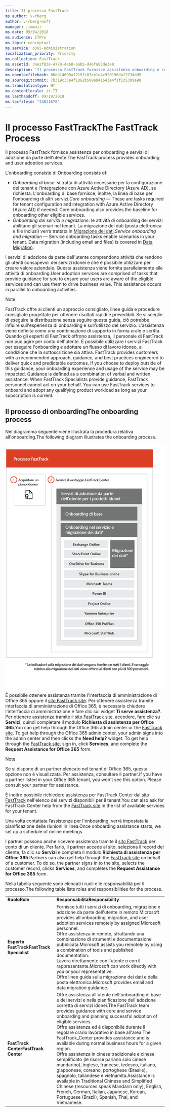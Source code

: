 ```yaml
---
title: Il processo FastTrack
ms.author: v-rberg
author: v-rberg-msft
manager: jimmuir
ms.date: 09/04/2018
ms.audience: ITPro
ms.topic: conceptual
ms.service: o365-administration
localization_priority: Priority
ms.collection: FastTrack
ms.assetid: 34e2f038-4778-4ab0-a6b5-d46fa85de3e8
description: 'Il processo FastTrack fornisce assistenza onboarding e servizi di adozione da parte dell’utente. '
ms.openlocfilehash: 80eb14690af215fc87ee1e4c920190daf2734dd5
ms.sourcegitcommit: 7b319c33a4f1062b508e941643e4f1f135309a98
ms.translationtype: HT
ms.contentlocale: it-IT
ms.lasthandoff: 09/19/2018
ms.locfileid: "24021678"
---
```

# <a name="the-fasttrack-process"></a><span data-ttu-id="e79ae-103">Il processo FastTrack</span><span class="sxs-lookup"><span data-stu-id="e79ae-103">The FastTrack Process</span></span>

<span data-ttu-id="e79ae-104">Il processo FastTrack fornisce assistenza per onboarding e servizi di adozione da parte dell'utente.</span><span class="sxs-lookup"><span data-stu-id="e79ae-104">The FastTrack process provides onboarding and user adoption services.</span></span> 
  
<span data-ttu-id="e79ae-105">L'onboarding consiste di:</span><span class="sxs-lookup"><span data-stu-id="e79ae-105">Onboarding consists of:</span></span>
  
- <span data-ttu-id="e79ae-p101">*Onboarding di base*: si tratta di attività necessarie per la configurazione del tenant e l'integrazione con Azure Active Directory (Azure AD), se richiesta. L'onboarding di base fornisce, inoltre, la linea di base per l'onboarding di altri servizi.</span><span class="sxs-lookup"><span data-stu-id="e79ae-p101">*Core onboarding* — These are tasks required for tenant configuration and integration with Azure Active Directory (Azure AD) if needed. Core onboarding also provides the baseline for onboarding other eligible services.</span></span> 
- <span data-ttu-id="e79ae-p102">*Onboarding dei servizi e migrazione*: le attività di onboarding dei servizi abilitano gli scenari nel tenant. La migrazione dei dati (posta elettronica e file inclusi) verrà trattata in [Migrazione dei dati](data-migration.md).</span><span class="sxs-lookup"><span data-stu-id="e79ae-p102">*Service onboarding and migration* — Service onboarding tasks enable scenarios in your tenant. Data migration (including email and files) is covered in [Data Migration](data-migration.md).</span></span> 
    
<span data-ttu-id="e79ae-p103">I servizi di adozione da parte dell'utente comprendono attività che rendono gli utenti consapevoli dei servizi idonei e che è possibile utilizzare per creare valore aziendale. Questa assistenza viene fornita parallelamente alle attività di onboarding.</span><span class="sxs-lookup"><span data-stu-id="e79ae-p103">User adoption services are comprised of tasks that provide guidance for you to ensure your users are aware of the eligible services and can use them to drive business value. This assistance occurs in parallel to onboarding activities.</span></span>
  
> [!NOTE]
> <span data-ttu-id="e79ae-p104">FastTrack offre ai clienti un approccio consigliato, linee guida e procedure consigliate progettate per ottenere risultati rapidi e prevedibili. Se si sceglie di eseguire la distribuzione senza seguire questa guida, ciò potrebbe influire sull'esperienza di onboarding e sull'utilizzo del servizio. L'assistenza viene definita come una combinazione di supporto in forma orale e scritta. Quando gli esperti di FastTrack offrono assistenza, il personale di FastTrack non può agire per conto dell'utente. È possibile utilizzare i servizi FastTrack per eseguire l'onboarding e adottare un flusso di lavoro idoneo, a condizione che la sottoscrizione sia attiva. </span><span class="sxs-lookup"><span data-stu-id="e79ae-p104">FastTrack provides customers with a recommended approach, guidance, and best practices engineered to deliver quick and predictable outcomes. If you choose to deploy outside of this guidance, your onboarding experience and usage of the service may be impacted. Guidance is defined as a combination of verbal and written assistance. When FastTrack Specialists provide guidance, FastTrack personnel cannot act on your behalf. You can use FastTrack services to onboard and adopt any qualifying product workload as long as your subscription is current.</span></span> 
  
## <a name="the-onboarding-process"></a><span data-ttu-id="e79ae-117">Il processo di onboarding</span><span class="sxs-lookup"><span data-stu-id="e79ae-117">The onboarding process</span></span>

<span data-ttu-id="e79ae-118">Nel diagramma seguente viene illustrata la procedura relativa all'onboarding.</span><span class="sxs-lookup"><span data-stu-id="e79ae-118">The following diagram illustrates the onboarding process.</span></span>
  
![Sequenza temporale per l'uso del vantaggio dell'onboarding](media/O365-Onboarding-Timeline.png)
  
<span data-ttu-id="e79ae-p105">È possibile ottenere assistenza tramite l'interfaccia di amministrazione di Office 365 oppure il [sito FastTrack site](https://go.microsoft.com/fwlink/?linkid=780698). Per ottenere assistenza tramite interfaccia di amministrazione di Office 365, è necessario chiudere l'interfaccia di amministrazione e fare clic sul widget **Ti serve assistenza?**. Per ottenere assistenza tramite il [sito FastTrack site](https://go.microsoft.com/fwlink/?linkid=780698), accedere, fare clic su **Servizi**, quindi completare il modulo **Richiesta di assistenza per Office 365**.</span><span class="sxs-lookup"><span data-stu-id="e79ae-p105">You can get help through the Office 365 admin center or the [FastTrack site](https://go.microsoft.com/fwlink/?linkid=780698). To get help through the Office 365 admin center, your admin signs into the admin center and then clicks the **Need help?** widget. To get help through the [FastTrack site](https://go.microsoft.com/fwlink/?linkid=780698), sign in, click **Services**, and complete the **Request Assistance for Office 365** form.</span></span> 
    
> [!NOTE]
>  <span data-ttu-id="e79ae-p106">Se si dispone di un partner elencato nel tenant di Office 365, questa opzione non è visualizzata. Per assistenza, consultare il partner.</span><span class="sxs-lookup"><span data-stu-id="e79ae-p106">If you have a partner listed in your Office 365 tenant, you won't see this option. Please consult your partner for assistance.</span></span> 
  
 <span data-ttu-id="e79ae-125">È inoltre possibile richiedere assistenza per FastTrack Center dal [sito FastTrack](https://go.microsoft.com/fwlink/?linkid=780698) nell'elenco dei servizi disponibili per il tenant.</span><span class="sxs-lookup"><span data-stu-id="e79ae-125">You can also ask for FastTrack Center help from the [FastTrack site](https://go.microsoft.com/fwlink/?linkid=780698) in the list of available services for your tenant.</span></span> 
    
 <span data-ttu-id="e79ae-126">Una volta contattata l’assistenza per l'onboarding, verrà impostata la pianificazione delle riunioni in linea.</span><span class="sxs-lookup"><span data-stu-id="e79ae-126">Once onboarding assistance starts, we set up a schedule of online meetings.</span></span>
    
<span data-ttu-id="e79ae-p107">I partner possono anche ricevere assistenza tramite il [sito FastTrack](https://go.microsoft.com/fwlink/?linkid=780698) per conto di un cliente. Per farlo, il partner accede al sito, seleziona il record del cliente, fa clic su **Servizi** e completa il modulo **Richiesta di assistenza per Office 365**.</span><span class="sxs-lookup"><span data-stu-id="e79ae-p107">Partners can also get help through the [FastTrack site](https://go.microsoft.com/fwlink/?linkid=780698) on behalf of a customer. To do so, the partner signs in to the site, selects the customer record, clicks **Services**, and completes the **Request Assistance for Office 365** form.</span></span> 

<span data-ttu-id="e79ae-129">Nella tabella seguente sono elencati i ruoli e le responsabilità per il processo.</span><span class="sxs-lookup"><span data-stu-id="e79ae-129">The following table lists roles and responsibilities for the process.</span></span>
    
|||
|:-----|:-----|
|<span data-ttu-id="e79ae-130">**Ruolo**</span><span class="sxs-lookup"><span data-stu-id="e79ae-130">**Role**</span></span> <br/> |<span data-ttu-id="e79ae-131">**Responsabilità**</span><span class="sxs-lookup"><span data-stu-id="e79ae-131">**Responsibility**</span></span> <br/> |
|<span data-ttu-id="e79ae-132">**Esperto FastTrack**</span><span class="sxs-lookup"><span data-stu-id="e79ae-132">**FastTrack Specialist**</span></span> <br/> |<span data-ttu-id="e79ae-133">Fornisce tutti i servizi di onboarding, migrazione e adozione da parte dell'utente in remoto.</span><span class="sxs-lookup"><span data-stu-id="e79ae-133">Microsoft provides all onboarding, migration, and user adoption services remotely by assigned Microsoft personnel.</span></span>  <br/> <span data-ttu-id="e79ae-134">Offre assistenza in remoto, sfruttando una combinazione di strumenti e documentazione pubblicata.</span><span class="sxs-lookup"><span data-stu-id="e79ae-134">Microsoft assists you remotely by using a combination of tools and published documentation.</span></span> <br/> <span data-ttu-id="e79ae-135">Lavora direttamente con l'utente o con il rappresentante.</span><span class="sxs-lookup"><span data-stu-id="e79ae-135">Microsoft can work directly with you or your representative.</span></span> <br/> <span data-ttu-id="e79ae-136">Offre linee guida sulla migrazione dei dati e della posta elettronica.</span><span class="sxs-lookup"><span data-stu-id="e79ae-136">Microsoft provides email and data migration guidance.</span></span>|
|<span data-ttu-id="e79ae-137">**FastTrack Center**</span><span class="sxs-lookup"><span data-stu-id="e79ae-137">**FastTrack Center**</span></span>  <br/> |<span data-ttu-id="e79ae-138">Offre assistenza all'utente nell'onboarding di base e dei servizi e nella pianificazione dell'adozione corretta di servizi idonei.</span><span class="sxs-lookup"><span data-stu-id="e79ae-138">The FastTrack team provides guidance with core and service onboarding and planning successful adoption of eligible services.</span></span>  <br/> <span data-ttu-id="e79ae-139">Offre assistenza ed è disponibile durante il regolare orario lavorativo in base all'area.</span><span class="sxs-lookup"><span data-stu-id="e79ae-139">The FastTrack_Center provides assistance and is available during normal business hours for a given region.</span></span> <br/> <span data-ttu-id="e79ae-140">Offre assistenza in cinese tradizionale e cinese semplificato (le risorse parlano solo cinese mandarino), inglese, francese, tedesco, italiano, giapponese, coreano, portoghese (Brasile), spagnolo, tailandese e vietnamita.</span><span class="sxs-lookup"><span data-stu-id="e79ae-140">Assistance is available in Traditional Chinese and Simplified Chinese (resources speak Mandarin only), English, French, German, Italian, Japanese, Korean, Portuguese (Brazil), Spanish, Thai, and Vietnamese.</span></span>|


  

